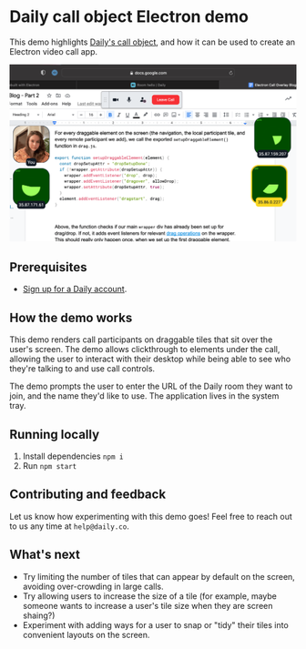 # Daily call object Electron demo

This demo highlights [Daily's call object](https://docs.daily.co/guides/products/call-object), and how it can be used to create an Electron video call app.

![Call Overlay demo screenshot displaying participant tiles being positioned around a shared document](./screenshot.png)

## Prerequisites

- [Sign up for a Daily account](https://dashboard.daily.co/signup).

## How the demo works

This demo renders call participants on draggable tiles that sit over the user's screen. The demo allows clickthrough to elements under the call, allowing the user to interact with their desktop while being able to see who they're talking to and use call controls.

The demo prompts the user to enter the URL of the Daily room they want to join, and the name they'd like to use. The application lives in the system tray.

## Running locally

1. Install dependencies `npm i`
2. Run `npm start`

## Contributing and feedback

Let us know how experimenting with this demo goes! Feel free to reach out to us any time at `help@daily.co`.

## What's next

- Try limiting the number of tiles that can appear by default on the screen, avoiding over-crowding in large calls.
- Try allowing users to increase the size of a tile (for example, maybe someone wants to increase a user's tile size when they are screen shaing?)
- Experiment with adding ways for a user to snap or "tidy" their tiles into convenient layouts on the screen.
